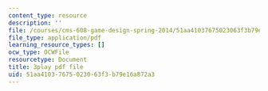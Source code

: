 ```yaml
---
content_type: resource
description: ''
file: /courses/cms-608-game-design-spring-2014/51aa41037675023063f3b79e16a872a3_1506647.pdf
file_type: application/pdf
learning_resource_types: []
ocw_type: OCWFile
resourcetype: Document
title: 3play pdf file
uid: 51aa4103-7675-0230-63f3-b79e16a872a3
---
```

